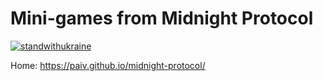 Mini-games from Midnight Protocol
==

[![standwithukraine](https://user-images.githubusercontent.com/196601/157240567-daff8d13-1c00-4b04-b090-c6afe46ed03a.svg)](https://ukrainewar.carrd.co/)

Home: https://paiv.github.io/midnight-protocol/
